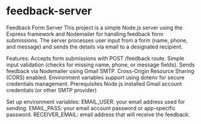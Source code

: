 # feedback-server
 Feedback Form Server
This project is a simple Node.js server using the Express framework and Nodemailer for handling feedback form submissions. The server processes user input from a form (name, phone, and message) and sends the details via email to a designated recipient.

Features:
Accepts form submissions with POST /feedback route.
Simple input validation (checks for missing name, phone, or message fields).
Sends feedback via Nodemailer using Gmail SMTP.
Cross-Origin Resource Sharing (CORS) enabled.
Environment variables support using dotenv for secure credentials management.
Prerequisites
Node.js installed
Gmail account credentials (or other SMTP provider)

Set up environment variables:
EMAIL_USER: your email address used for sending.
EMAIL_PASS: your email account password or app-specific password.
RECEIVER_EMAIL: email address that will receive the feedback.
